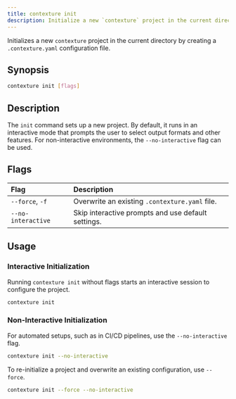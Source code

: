 ```yaml
---
title: contexture init
description: Initialize a new `contexture` project in the current directory by creating a `.contexture.yaml` configuration file.
---
```

Initializes a new `contexture` project in the current directory by creating a `.contexture.yaml` configuration file.

## Synopsis

```bash
contexture init [flags]
```

## Description

The `init` command sets up a new project. By default, it runs in an interactive mode that prompts the user to select output formats and other features. For non-interactive environments, the `--no-interactive` flag can be used.

## Flags

| Flag               | Description                                         |
| :----------------- | :-------------------------------------------------- |
| `--force`, `-f`      | Overwrite an existing `.contexture.yaml` file.      |
| `--no-interactive` | Skip interactive prompts and use default settings. |

## Usage

### Interactive Initialization

Running `contexture init` without flags starts an interactive session to configure the project.

```bash
contexture init
```

### Non-Interactive Initialization

For automated setups, such as in CI/CD pipelines, use the `--no-interactive` flag.

```bash
contexture init --no-interactive
```

To re-initialize a project and overwrite an existing configuration, use `--force`.

```bash
contexture init --force --no-interactive
```
